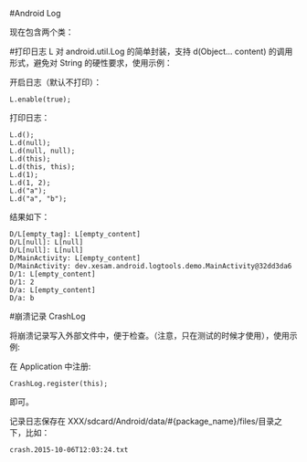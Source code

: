 #Android Log

现在包含两个类：

#打印日志 L
对 android.util.Log 的简单封装，支持 d(Object... content) 的调用形式，避免对 String 的硬性要求，使用示例：

开启日志（默认不打印）：

    L.enable(true);

打印日志：

    L.d();
    L.d(null);
    L.d(null, null);
    L.d(this);
    L.d(this, this);
    L.d(1);
    L.d(1, 2);
    L.d("a");
    L.d("a", "b");
    
结果如下：

    D/L[empty_tag]: L[empty_content]
    D/L[null]: L[null]
    D/L[null]: L[null]
    D/MainActivity: L[empty_content]
    D/MainActivity: dev.xesam.android.logtools.demo.MainActivity@32dd3da6
    D/1: L[empty_content]
    D/1: 2
    D/a: L[empty_content]
    D/a: b
    
#崩溃记录 CrashLog

将崩溃记录写入外部文件中，便于检查。（注意，只在测试的时候才使用），使用示例:

在 Application 中注册:

    CrashLog.register(this);
    
即可。

记录日志保存在 XXX/sdcard/Android/data/#{package_name}/files/目录之下，比如：

    crash.2015-10-06T12:03:24.txt


